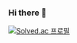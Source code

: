 ### Hi there 👋

[![Solved.ac 프로필](http://mazassumnida.wtf/api/v2/generate_badge?boj=dkssudsoeun)](https://solved.ac/dkssudsoeun)


<!--
**soeun135/soeun135** is a ✨ _special_ ✨ repository because its `README.md` (this file) appears on your GitHub profile.

Here are some ideas to get you started:

- 🔭 I’m currently working on ...
- 🌱 I’m currently learning ...
- 👯 I’m looking to collaborate on ...
- 🤔 I’m looking for help with ...
- 💬 Ask me about ...
- 📫 How to reach me: ...
- 😄 Pronouns: ...
- ⚡ Fun fact: ...
-->
